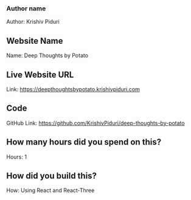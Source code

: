 ### Author name

Author: Krishiv Piduri

<!-- A name or nickname that you want to appear as the author of the website -->

## Website Name

Name: Deep Thoughts by Potato

## Live Website URL

Link: https://deepthoughtsbypotato.krishivpiduri.com

## Code

GitHub Link: https://github.com/KrishivPiduri/deep-thoughts-by-potato

## How many hours did you spend on this?

Hours: 1

## How did you build this?

How: Using React and React-Three

